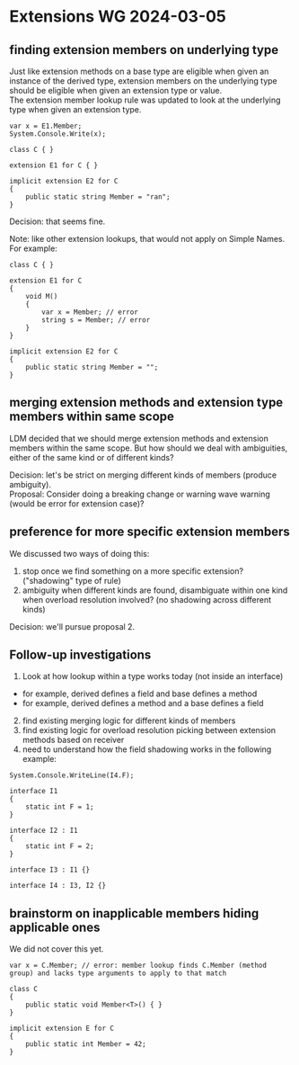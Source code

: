 # Extensions WG 2024-03-05

## finding extension members on underlying type

Just like extension methods on a base type are eligible when given an instance of the derived type,
extension members on the underlying type should be eligible when given an extension type or value.  
The extension member lookup rule was updated to look at the underlying type when given an extension type.

```
var x = E1.Member;
System.Console.Write(x);

class C { }

extension E1 for C { }

implicit extension E2 for C
{
    public static string Member = "ran";
}
```

Decision: that seems fine.

Note: like other extension lookups, that would not apply on Simple Names. For example:
```
class C { }

extension E1 for C 
{ 
    void M()
    {
        var x = Member; // error
        string s = Member; // error
    }
}

implicit extension E2 for C
{
    public static string Member = "";
}
```

## merging extension methods and extension type members within same scope

LDM decided that we should merge extension methods and extension members within the same scope.
But how should we deal with ambiguities, either of the same kind or of different kinds?

Decision: let's be strict on merging different kinds of members (produce ambiguity).  
Proposal: Consider doing a breaking change or warning wave warning (would be error for extension case)?

## preference for more specific extension members

We discussed two ways of doing this:
1. stop once we find something on a more specific extension? ("shadowing" type of rule)
2. ambiguity when different kinds are found, disambiguate within one kind when overload resolution involved? (no shadowing across different kinds)

Decision: we'll pursue proposal 2.

## Follow-up investigations

1. Look at how lookup within a type works today (not inside an interface)
  - for example, derived defines a field and base defines a method
  - for example, derived defines a method and a base defines a field
2. find existing merging logic for different kinds of members
3. find existing logic for overload resolution picking between extension methods based on receiver
4. need to understand how the field shadowing works in the following example:
```
System.Console.WriteLine(I4.F); 

interface I1
{
    static int F = 1;
}

interface I2 : I1 
{
    static int F = 2;
}

interface I3 : I1 {}

interface I4 : I3, I2 {}
```

## brainstorm on inapplicable members hiding applicable ones

We did not cover this yet.

```
var x = C.Member; // error: member lookup finds C.Member (method group) and lacks type arguments to apply to that match

class C 
{
    public static void Member<T>() { }
}

implicit extension E for C
{
    public static int Member = 42;
}
```
